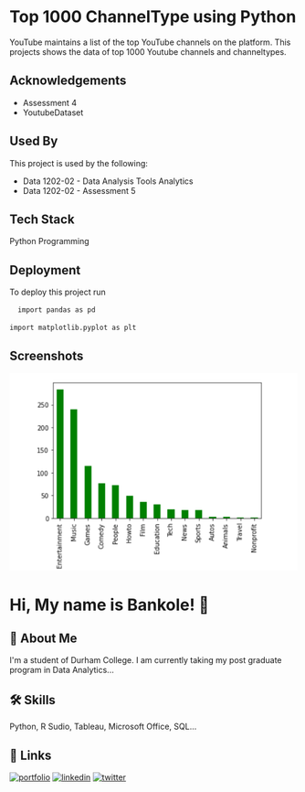 
# Top 1000 ChannelType using Python

YouTube maintains a list of the top YouTube channels on the platform. This projects shows the data of top 1000 Youtube channels and channeltypes.
## Acknowledgements

 - Assessment 4
 - YoutubeDataset


## Used By

This project is used by the following:

- Data 1202-02 - Data Analysis Tools Analytics 
- Data 1202-02 - Assessment 5



## Tech Stack

Python Programming

## Deployment

To deploy this project run

```bash
  import pandas as pd
```
```bash
import matplotlib.pyplot as plt
```

## Screenshots

![](screenshots/SC.png)





# Hi, My name is Bankole! 👋


## 🚀 About Me
I'm a student of Durham College. I am currently taking my post graduate program in Data Analytics...


## 🛠 Skills
Python, R Sudio, Tableau, Microsoft Office, SQL...


## 🔗 Links
[![portfolio](https://img.shields.io/badge/my_portfolio-000?style=for-the-badge&logo=ko-fi&logoColor=white)](https://katherinempeterson.com/)
[![linkedin](https://img.shields.io/badge/linkedin-0A66C2?style=for-the-badge&logo=linkedin&logoColor=white)](https://www.linkedin.com/)
[![twitter](https://img.shields.io/badge/twitter-1DA1F2?style=for-the-badge&logo=twitter&logoColor=white)](https://twitter.com/)

